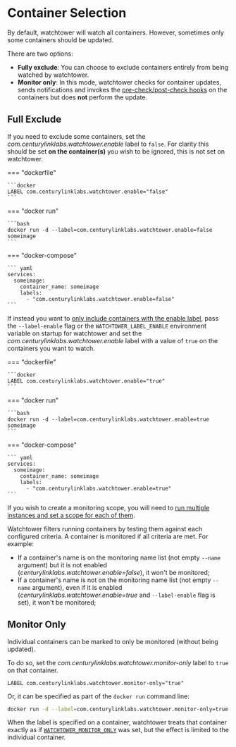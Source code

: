 # Container Selection

By default, watchtower will watch all containers. However, sometimes only some containers should be updated.

There are two options:

- **Fully exclude**: You can choose to exclude containers entirely from being watched by watchtower.
- **Monitor only**: In this mode, watchtower checks for container updates, sends notifications and invokes the [pre-check/post-check hooks](https://watchtower.devcdn.net/lifecycle-hooks/) on the containers but does **not** perform the update.

## Full Exclude

If you need to exclude some containers, set the _com.centurylinklabs.watchtower.enable_ label to `false`.  For clarity this should be set **on the container(s)** you wish to be ignored, this is not set on watchtower.

=== "dockerfile"

    ```docker
    LABEL com.centurylinklabs.watchtower.enable="false"
    ```
=== "docker run"

    ```bash
    docker run -d --label=com.centurylinklabs.watchtower.enable=false someimage
    ```

=== "docker-compose"

    ``` yaml
    services:
      someimage:
        container_name: someimage
        labels:
          - "com.centurylinklabs.watchtower.enable=false"
    ```

If instead you want to [only include containers with the enable label](https://watchtower.devcdn.net/arguments/#filter_by_enable_label), pass the `--label-enable` flag or the `WATCHTOWER_LABEL_ENABLE` environment variable on startup for watchtower and set the _com.centurylinklabs.watchtower.enable_ label with a value of `true` on the containers you want to watch.

=== "dockerfile"

    ```docker
    LABEL com.centurylinklabs.watchtower.enable="true"
    ```
=== "docker run"

    ```bash
    docker run -d --label=com.centurylinklabs.watchtower.enable=true someimage
    ```

=== "docker-compose"

    ``` yaml
    services:
      someimage:
        container_name: someimage
        labels:
          - "com.centurylinklabs.watchtower.enable=true"
    ```

If you wish to create a monitoring scope, you will need to [run multiple instances and set a scope for each of them](https://watchtower.devcdn.net/running-multiple-instances).

Watchtower filters running containers by testing them against each configured criteria. A container is monitored if all criteria are met. For example:

-   If a container's name is on the monitoring name list (not empty `--name` argument) but it is not enabled (_centurylinklabs.watchtower.enable=false_), it won't be monitored;
-   If a container's name is not on the monitoring name list (not empty `--name` argument), even if it is enabled (_centurylinklabs.watchtower.enable=true_ and `--label-enable` flag is set), it won't be monitored;

## Monitor Only

Individual containers can be marked to only be monitored (without being updated).

To do so, set the *com.centurylinklabs.watchtower.monitor-only* label to `true` on that container.

```docker
LABEL com.centurylinklabs.watchtower.monitor-only="true"
```

Or, it can be specified as part of the `docker run` command line:

```bash
docker run -d --label=com.centurylinklabs.watchtower.monitor-only=true someimage
```

When the label is specified on a container, watchtower treats that container exactly as if [`WATCHTOWER_MONITOR_ONLY`](https://watchtower.devcdn.net/arguments/#without_updating_containers) was set, but the effect is limited to the individual container.
